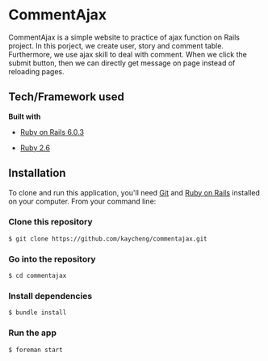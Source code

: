 # CommentAjax

CommentAjax is a simple website to practice of ajax function on Rails project. In this porject, we create user, story and comment table. Furthermore, we use ajax skill to deal with comment. When we click the submit button, then we can directly get message on page instead of reloading pages.

## Tech/Framework used

**Built with**

* [Ruby on Rails 6.0.3](http://rubyonrails.org/)

* [Ruby 2.6](https://www.ruby-lang.org/en/)

## Installation

To clone and run this application, you'll need [Git](https://git-scm.com/) and [Ruby on Rails](http://rubyonrails.org/) installed on your computer. From your command line:

### Clone this repository
```
$ git clone https://github.com/kaycheng/commentajax.git
```

### Go into the repository
```
$ cd commentajax
```

### Install dependencies
```
$ bundle install
```

### Run the app
```
$ foreman start
```